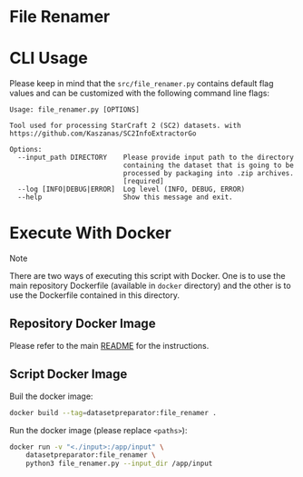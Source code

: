 # File Renamer

# CLI Usage

Please keep in mind that the  ```src/file_renamer.py``` contains default flag values and can be customized with the following command line flags:
```
Usage: file_renamer.py [OPTIONS]

Tool used for processing StarCraft 2 (SC2) datasets. with
https://github.com/Kaszanas/SC2InfoExtractorGo

Options:
  --input_path DIRECTORY    Please provide input path to the directory
                            containing the dataset that is going to be
                            processed by packaging into .zip archives.
                            [required]
  --log [INFO|DEBUG|ERROR]  Log level (INFO, DEBUG, ERROR)
  --help                    Show this message and exit.
```

# Execute With Docker

> [!NOTE]
> There are two ways of executing this script with Docker. One is to use the main repository Dockerfile (available in `docker` directory) and the other is to use the Dockerfile contained in this directory.

## Repository Docker Image

Please refer to the main [README](../../README.md) for the instructions.

## Script Docker Image

Buil the docker image:
```bash
docker build --tag=datasetpreparator:file_renamer .
```

Run the docker image (please replace `<paths>`):
```bash
docker run -v "<./input>:/app/input" \
    datasetpreparator:file_renamer \
    python3 file_renamer.py --input_dir /app/input
```
